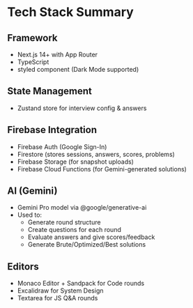 # Tech Stack Summary

## Framework
- Next.js 14+ with App Router
- TypeScript
- styled component (Dark Mode supported)

## State Management
- Zustand store for interview config & answers

## Firebase Integration
- Firebase Auth (Google Sign-In)
- Firestore (stores sessions, answers, scores, problems)
- Firebase Storage (for snapshot uploads)
- Firebase Cloud Functions (for Gemini-generated solutions)

## AI (Gemini)
- Gemini Pro model via @google/generative-ai
- Used to:
  - Generate round structure
  - Create questions for each round
  - Evaluate answers and give scores/feedback
  - Generate Brute/Optimized/Best solutions

## Editors
- Monaco Editor + Sandpack for Code rounds
- Excalidraw for System Design
- Textarea for JS Q&A rounds
